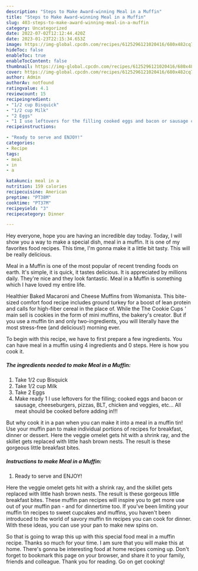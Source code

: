 ```yaml
---
description: "Steps to Make Award-winning Meal in a Muffin"
title: "Steps to Make Award-winning Meal in a Muffin"
slug: 403-steps-to-make-award-winning-meal-in-a-muffin
category: Uncategorized
date: 2022-07-02T12:12:44.420Z
date: 2023-01-23T22:15:34.653Z
image: https://img-global.cpcdn.com/recipes/6125296121020416/680x482cq70/meal-in-a-muffin-recipe-main-photo.jpg
hideToc: false
enableToc: true
enableTocContent: false
thumbnail: https://img-global.cpcdn.com/recipes/6125296121020416/680x482cq70/meal-in-a-muffin-recipe-main-photo.jpg
cover: https://img-global.cpcdn.com/recipes/6125296121020416/680x482cq70/meal-in-a-muffin-recipe-main-photo.jpg
author: Admin
authorAv: notfound
ratingvalue: 4.1
reviewcount: 15
recipeingredient:
- "1/2 cup Bisquick"
- "1/2 cup Milk"
- "2 Eggs"
- "1 I use leftovers for the filling cooked eggs and bacon or sausage cheeseburgers pizzas BLT chicken and veggies etc All meat should be cooked before adding in"
recipeinstructions:

- "Ready to serve and ENJOY!"
categories:
- Recipe
tags:
- meal
- in
- a

katakunci: meal in a 
nutrition: 159 calories
recipecuisine: American
preptime: "PT38M"
cooktime: "PT37M"
recipeyield: "3"
recipecategory: Dinner

---
```



Hey everyone, hope you are having an incredible day today. Today, I will show you a way to make a special dish, meal in a muffin. It is one of my favorites food recipes. This time, I'm gonna make it a little bit tasty. This will be really delicious.

Meal in a Muffin is one of the most popular of recent trending foods on earth. It's simple, it is quick, it tastes delicious. It is appreciated by millions daily. They're nice and they look fantastic. Meal in a Muffin is something which I have loved my entire life.

Healthier Baked Macaroni and Cheese Muffins from Womanista. This bite-sized comfort food recipe includes ground turkey for a boost of lean protein and calls for high-fiber cereal in the place of. While the The Cookie Cups &#39; main sell is cookies in the form of mini muffins, the bakery&#39;s creator. But if you use a muffin tin and only two-ingredients, you will literally have the most stress-free (and delicious!) morning ever.


To begin with this recipe, we have to first prepare a few ingredients. You can have meal in a muffin using 4 ingredients and 0 steps. Here is how you cook it.

<!--inarticleads1-->

##### The ingredients needed to make Meal in a Muffin:

1. Take 1/2 cup Bisquick
1. Take 1/2 cup Milk
1. Take 2 Eggs
1. Make ready 1 I use leftovers for the filling; cooked eggs and bacon or sausage, cheeseburgers, pizzas, BLT, chicken and veggies, etc... All meat should be cooked before adding in!!!


But why cook it in a pan when you can make it into a meal in a muffin tin! Use your muffin pan to make individual portions of recipes for breakfast, dinner or dessert. Here the veggie omelet gets hit with a shrink ray, and the skillet gets replaced with little hash brown nests. The result is these gorgeous little breakfast bites. 

<!--inarticleads2-->

##### Instructions to make Meal in a Muffin:


1. Ready to serve and ENJOY!

Here the veggie omelet gets hit with a shrink ray, and the skillet gets replaced with little hash brown nests. The result is these gorgeous little breakfast bites. These muffin pan recipes will inspire you to get more use out of your muffin pan - and for dinnertime too. If you&#39;ve been limiting your muffin tin recipes to sweet cupcakes and muffins, you haven&#39;t been introduced to the world of savory muffin tin recipes you can cook for dinner. With these ideas, you can use your pan to make new spins on. 

So that is going to wrap this up with this special food meal in a muffin recipe. Thanks so much for your time. I am sure that you will make this at home. There's gonna be interesting food at home recipes coming up. Don't forget to bookmark this page on your browser, and share it to your family, friends and colleague. Thank you for reading. Go on get cooking!

